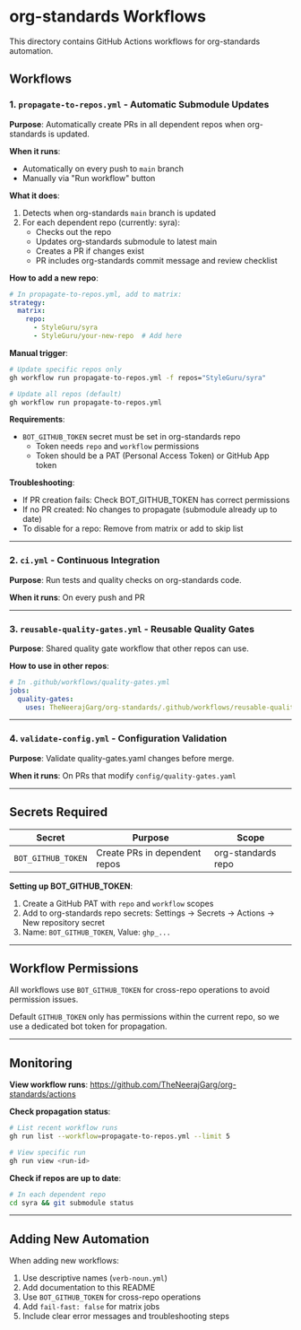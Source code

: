 # org-standards Workflows

This directory contains GitHub Actions workflows for org-standards automation.

## Workflows

### 1. `propagate-to-repos.yml` - Automatic Submodule Updates

**Purpose**: Automatically create PRs in all dependent repos when org-standards is updated.

**When it runs**:
- Automatically on every push to `main` branch
- Manually via "Run workflow" button

**What it does**:
1. Detects when org-standards `main` branch is updated
2. For each dependent repo (currently: syra):
   - Checks out the repo
   - Updates org-standards submodule to latest main
   - Creates a PR if changes exist
   - PR includes org-standards commit message and review checklist

**How to add a new repo**:
```yaml
# In propagate-to-repos.yml, add to matrix:
strategy:
  matrix:
    repo:
      - StyleGuru/syra
      - StyleGuru/your-new-repo  # Add here
```

**Manual trigger**:
```bash
# Update specific repos only
gh workflow run propagate-to-repos.yml -f repos="StyleGuru/syra"

# Update all repos (default)
gh workflow run propagate-to-repos.yml
```

**Requirements**:
- `BOT_GITHUB_TOKEN` secret must be set in org-standards repo
  - Token needs `repo` and `workflow` permissions
  - Token should be a PAT (Personal Access Token) or GitHub App token

**Troubleshooting**:
- If PR creation fails: Check BOT_GITHUB_TOKEN has correct permissions
- If no PR created: No changes to propagate (submodule already up to date)
- To disable for a repo: Remove from matrix or add to skip list

---

### 2. `ci.yml` - Continuous Integration

**Purpose**: Run tests and quality checks on org-standards code.

**When it runs**: On every push and PR

---

### 3. `reusable-quality-gates.yml` - Reusable Quality Gates

**Purpose**: Shared quality gate workflow that other repos can use.

**How to use in other repos**:
```yaml
# In .github/workflows/quality-gates.yml
jobs:
  quality-gates:
    uses: TheNeerajGarg/org-standards/.github/workflows/reusable-quality-gates.yml@main
```

---

### 4. `validate-config.yml` - Configuration Validation

**Purpose**: Validate quality-gates.yaml changes before merge.

**When it runs**: On PRs that modify `config/quality-gates.yaml`

---

## Secrets Required

| Secret | Purpose | Scope |
|--------|---------|-------|
| `BOT_GITHUB_TOKEN` | Create PRs in dependent repos | org-standards repo |

**Setting up BOT_GITHUB_TOKEN**:
1. Create a GitHub PAT with `repo` and `workflow` scopes
2. Add to org-standards repo secrets: Settings → Secrets → Actions → New repository secret
3. Name: `BOT_GITHUB_TOKEN`, Value: `ghp_...`

---

## Workflow Permissions

All workflows use `BOT_GITHUB_TOKEN` for cross-repo operations to avoid permission issues.

Default `GITHUB_TOKEN` only has permissions within the current repo, so we use a dedicated bot token for propagation.

---

## Monitoring

**View workflow runs**: https://github.com/TheNeerajGarg/org-standards/actions

**Check propagation status**:
```bash
# List recent workflow runs
gh run list --workflow=propagate-to-repos.yml --limit 5

# View specific run
gh run view <run-id>
```

**Check if repos are up to date**:
```bash
# In each dependent repo
cd syra && git submodule status
```

---

## Adding New Automation

When adding new workflows:
1. Use descriptive names (`verb-noun.yml`)
2. Add documentation to this README
3. Use `BOT_GITHUB_TOKEN` for cross-repo operations
4. Add `fail-fast: false` for matrix jobs
5. Include clear error messages and troubleshooting steps
